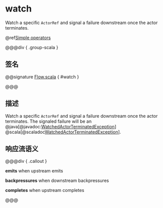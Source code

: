 # watch

Watch a specific `ActorRef` and signal a failure downstream once the actor terminates.

@ref[Simple operators](../index.md#simple-operators)

@@@div { .group-scala }

## 签名

@@signature [Flow.scala](/akka-stream/src/main/scala/akka/stream/scaladsl/Flow.scala) { #watch }

@@@

## 描述

Watch a specific `ActorRef` and signal a failure downstream once the actor terminates.
The signaled failure will be an @java[@javadoc:[WatchedActorTerminatedException](akka.stream.WatchedActorTerminatedException)]
@scala[@scaladoc[WatchedActorTerminatedException](akka.stream.WatchedActorTerminatedException)].

## 响应流语义

@@@div { .callout }

**emits** when upstream emits

**backpressures** when downstream backpressures

**completes** when upstream completes

@@@

